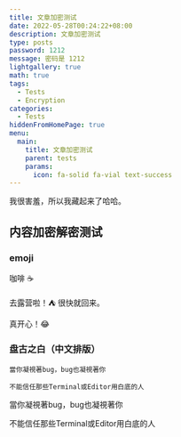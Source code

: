 ```yaml
---
title: 文章加密测试
date: 2022-05-28T00:24:22+08:00
description: 文章加密测试
type: posts
password: 1212
message: 密码是 1212
lightgallery: true
math: true
tags:
  - Tests
  - Encryption
categories:
  - Tests
hiddenFromHomePage: true
menu:
  main:
    title: 文章加密测试
    parent: tests
    params:
      icon: fa-solid fa-vial text-success
---
```


我很害羞，所以我藏起来了哈哈。

<!--more-->

## 内容加密解密测试

### emoji

咖啡 ☕

去露营啦！:tent: 很快就回来。

真开心！:joy:

### 盘古之白（中文排版）

```
當你凝視著bug，bug也凝視著你

不能信任那些Terminal或Editor用白底的人
```

當你凝視著bug，bug也凝視著你

不能信任那些Terminal或Editor用白底的人
